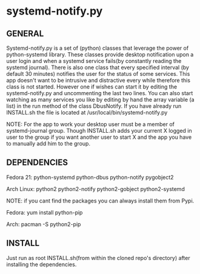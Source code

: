 # systemd-notify.py
GENERAL
-------------------
Systemd-notify.py is a set of (python) classes that leverage the power of python-systemd library.
These classes provide desktop notification upon a user login and when a systemd service fails(by constantly reading the systemd journal).
There is also one class that every specified interval (by default 30 minutes) notifies the user for the status of some services.
This  app doesn't want to be intrusive and distractive every while therefore this class is not started. However one if wishes can start it by editing the systemd-notify.py and uncommenting the last two lines. You can also start watching as many services you like by editing by hand the array variable (a list) in the run method of the class DbusNotify. 
If you have already run INSTALL.sh the file is located at /usr/local/bin/systemd-notify.py

NOTE: For the app to work your desktop user must be a member of systemd-journal group. Though INSTALL.sh adds your current X logged in user to the group if you want another user to start X and the app you have to manually add him to the group.


DEPENDENCIES
--------------------

Fedora 21:
python-systemd
python-dbus
python-notify
pygobject2

Arch Linux:
python2
python2-notify
python2-gobject
python2-systemd

NOTE: if you cant find the packages you can always install them from Pypi.

Fedora:
yum install python-pip

Arch:
pacman -S python2-pip



INSTALL
------------------------
Just run as root INSTALL.sh(from within the cloned repo's directory) after installing the dependencies.
